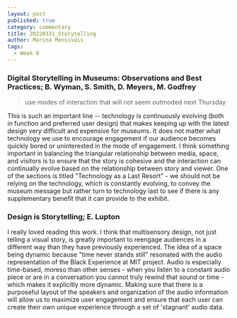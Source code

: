 ```yaml
---
layout: post
published: true
category: commentary
title: 20220331_Storytelling
author: Marina Monsivais
tags:
  - Week 8
---
```

### Digital Storytelling in Museums: Observations and Best Practices; B. Wyman, S. Smith, D. Meyers, M. Godfrey
  
> use modes of interaction that will not seem outmoded next Thursday
  
  This is such an important line -- technology is continuously evolving (both in function and preferred user design) that makes keeping up with the latest design very difficult and expensive for museums. It does not matter what technology we use to encourage engagement if our audience becomes quickly bored or uninterested in the mode of engagement. I think something important in balancing the triangular relationship between media, space, and visitors is to ensure that the story is cohesive and the interaction can continually evolve based on the relationship between story and viewer. One of the sections is titled "Technology as a Last Resort" - we should not be relying on the technology, which is constantly evolving, to convey the museum message but rather turn to technology last to see if there is any supplementary benefit that it can provide to the exhibit.
  
### Design is Storytelling; E. Lupton

  I really loved reading this work. I think that multisensory design, not just telling a visual story, is greatly important to reengage audiences in a different way than they have previously experienced. The idea of a space being dynamic because "time never stands still" resonated with the audio representation of the Black Experience at MIT project. Audio is especially time-based, moreso than other senses - when you listen to a constant audio piece or are in a conversation you cannot truly rewind that sound or time - which makes it explicitly more dynamic. Making sure that there is a purposeful layout of the speakers and organization of the audio information will allow us to maximize user engagement and ensure that each user can create their own unique experience through a set of 'stagnant' audio data.